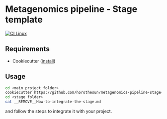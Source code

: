 # Metagenomics pipeline - Stage template

[![CI Linux](https://github.com/horothesun/metagenomics-pipeline-stage-template/actions/workflows/ci-linux.yml/badge.svg)](https://github.com/horothesun/metagenomics-pipeline-stage-template/actions/workflows/ci-linux.yml)

## Requirements

- Cookiecutter ([install](https://cookiecutter.readthedocs.io/en/latest/installation.html))

## Usage

```bash
cd <main project folder>
cookiecutter https://github.com/horothesun/metagenomics-pipeline-stage-template
cd <stage folder>
cat __REMOVE__How-to-integrate-the-stage.md
```

and follow the steps to integrate it with your project.
